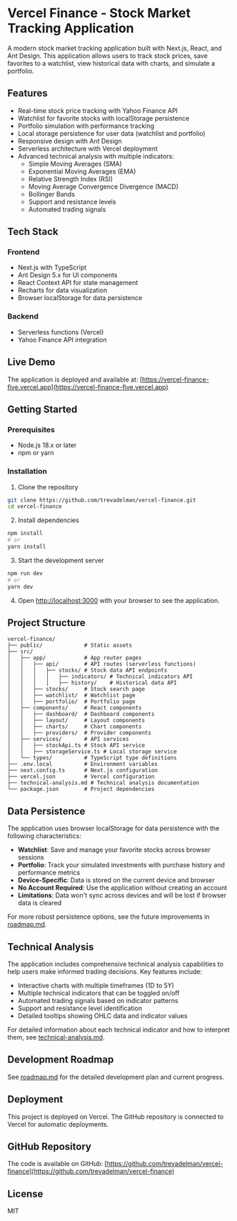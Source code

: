 # Vercel Finance - Stock Market Tracking Application

A modern stock market tracking application built with Next.js, React, and Ant Design. This application allows users to track stock prices, save favorites to a watchlist, view historical data with charts, and simulate a portfolio.

## Features

- Real-time stock price tracking with Yahoo Finance API
- Watchlist for favorite stocks with localStorage persistence
- Portfolio simulation with performance tracking
- Local storage persistence for user data (watchlist and portfolio)
- Responsive design with Ant Design
- Serverless architecture with Vercel deployment
- Advanced technical analysis with multiple indicators:
  - Simple Moving Averages (SMA)
  - Exponential Moving Averages (EMA)
  - Relative Strength Index (RSI)
  - Moving Average Convergence Divergence (MACD)
  - Bollinger Bands
  - Support and resistance levels
  - Automated trading signals

## Tech Stack

### Frontend
- Next.js with TypeScript
- Ant Design 5.x for UI components
- React Context API for state management
- Recharts for data visualization
- Browser localStorage for data persistence

### Backend
- Serverless functions (Vercel)
- Yahoo Finance API integration

## Live Demo

The application is deployed and available at:
[https://vercel-finance-five.vercel.app](https://vercel-finance-five.vercel.app)

## Getting Started

### Prerequisites
- Node.js 18.x or later
- npm or yarn

### Installation

1. Clone the repository
```bash
git clone https://github.com/trevadelman/vercel-finance.git
cd vercel-finance
```

2. Install dependencies
```bash
npm install
# or
yarn install
```

3. Start the development server
```bash
npm run dev
# or
yarn dev
```

4. Open [http://localhost:3000](http://localhost:3000) with your browser to see the application.

## Project Structure

```
vercel-finance/
├── public/             # Static assets
├── src/
│   ├── app/            # App router pages
│   │   ├── api/        # API routes (serverless functions)
│   │   │   ├── stocks/ # Stock data API endpoints
│   │   │   │   ├── indicators/ # Technical indicators API
│   │   │   │   ├── history/    # Historical data API
│   │   ├── stocks/     # Stock search page
│   │   ├── watchlist/  # Watchlist page
│   │   ├── portfolio/  # Portfolio page
│   ├── components/     # React components
│   │   ├── dashboard/  # Dashboard components
│   │   ├── layout/     # Layout components
│   │   ├── charts/     # Chart components
│   │   ├── providers/  # Provider components
│   ├── services/       # API services
│   │   ├── stockApi.ts # Stock API service
│   │   ├── storageService.ts # Local storage service
│   └── types/          # TypeScript type definitions
├── .env.local          # Environment variables
├── next.config.ts      # Next.js configuration
├── vercel.json         # Vercel configuration
├── technical-analysis.md # Technical analysis documentation
└── package.json        # Project dependencies
```

## Data Persistence

The application uses browser localStorage for data persistence with the following characteristics:

- **Watchlist**: Save and manage your favorite stocks across browser sessions
- **Portfolio**: Track your simulated investments with purchase history and performance metrics
- **Device-Specific**: Data is stored on the current device and browser
- **No Account Required**: Use the application without creating an account
- **Limitations**: Data won't sync across devices and will be lost if browser data is cleared

For more robust persistence options, see the future improvements in [roadmap.md](roadmap.md).

## Technical Analysis

The application includes comprehensive technical analysis capabilities to help users make informed trading decisions. Key features include:

- Interactive charts with multiple timeframes (1D to 5Y)
- Multiple technical indicators that can be toggled on/off
- Automated trading signals based on indicator patterns
- Support and resistance level identification
- Detailed tooltips showing OHLC data and indicator values

For detailed information about each technical indicator and how to interpret them, see [technical-analysis.md](technical-analysis.md).

## Development Roadmap

See [roadmap.md](roadmap.md) for the detailed development plan and current progress.

## Deployment

This project is deployed on Vercel. The GitHub repository is connected to Vercel for automatic deployments.

## GitHub Repository

The code is available on GitHub:
[https://github.com/trevadelman/vercel-finance](https://github.com/trevadelman/vercel-finance)

## License

MIT

